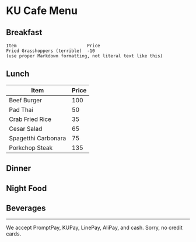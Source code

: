 # KU Cafe Menu


## Breakfast

    Item                           Price
    Fried Grasshoppers (terrible)  -10
    (use proper Markdown formatting, not literal text like this)

## Lunch 
| Item | Price |
|------|-------|
| Beef Burger | 100 |
| Pad Thai | 50 |
| Crab Fried Rice | 35 |
| Cesar Salad | 65 |
| Spagetthi Carbonara | 75 |
| Porkchop Steak | 135 |

## Dinner


## Night Food


## Beverages



---

We accept PromptPay, KUPay, LinePay, AliPay, and cash. Sorry, no credit cards.
